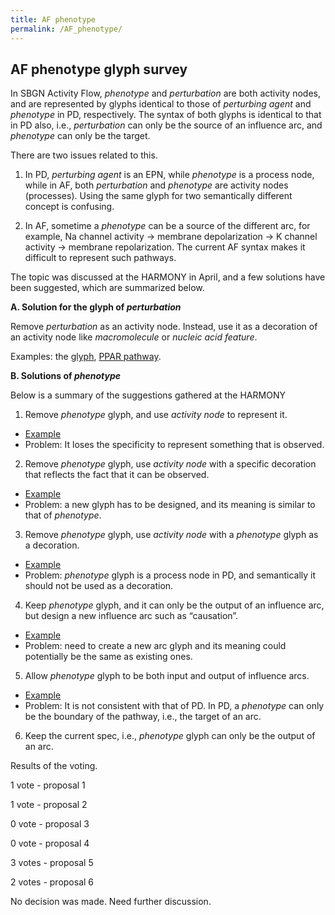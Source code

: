 ```yaml
---
title: AF phenotype
permalink: /AF_phenotype/
---
```


AF phenotype glyph survey
-------------------------

In SBGN Activity Flow, *phenotype* and *perturbation* are both activity nodes, and are represented by glyphs identical to those of *perturbing agent* and *phenotype* in PD, respectively. The syntax of both glyphs is identical to that in PD also, i.e., *perturbation* can only be the source of an influence arc, and *phenotype* can only be the target.

There are two issues related to this.

1. In PD, *perturbing agent* is an EPN, while *phenotype* is a process node, while in AF, both *perturbation* and *phenotype* are activity nodes (processes). Using the same glyph for two semantically different concept is confusing.

2. In AF, sometime a *phenotype* can be a source of the different arc, for example, Na channel activity -&gt; membrane depolarization -&gt; K channel activity -&gt; membrane repolarization. The current AF syntax makes it difficult to represent such pathways.

The topic was discussed at the HARMONY in April, and a few solutions have been suggested, which are summarized below.

**A. Solution for the glyph of *perturbation***

Remove *perturbation* as an activity node. Instead, use it as a decoration of an activity node like *macromolecule* or *nucleic acid feature*.

Examples: the [glyph](/Media:_Perturbation.png "wikilink"), [PPAR pathway](/Media:_PPAR-perturbation.png "wikilink").

**B. Solutions of *phenotype***

Below is a summary of the suggestions gathered at the HARMONY

1. Remove *phenotype* glyph, and use *activity node* to represent it.

-   [Example](/Media:_Phenotype_proposal1.png "wikilink")
-   Problem: It loses the specificity to represent something that is observed.

2. Remove *phenotype* glyph, use *activity node* with a specific decoration that reflects the fact that it can be observed.

-   [Example](/Media:_Phenotype_proposal2.png "wikilink")
-   Problem: a new glyph has to be designed, and its meaning is similar to that of *phenotype*.

3. Remove *phenotype* glyph, use *activity node* with a *phenotype* glyph as a decoration.

-   [Example](/Media:_Phenotype_proposal3.png "wikilink")
-   Problem: *phenotype* glyph is a process node in PD, and semantically it should not be used as a decoration.

4. Keep *phenotype* glyph, and it can only be the output of an influence arc, but design a new influence arc such as “causation”.

-   [Example](/Media:_Phenotype_proposal4.png "wikilink")
-   Problem: need to create a new arc glyph and its meaning could potentially be the same as existing ones.

5. Allow *phenotype* glyph to be both input and output of influence arcs.

-   [Example](/Media:_Penotype_proposal5.png "wikilink")
-   Problem: It is not consistent with that of PD. In PD, a *phenotype* can only be the boundary of the pathway, i.e., the target of an arc.

6. Keep the current spec, i.e., *phenotype* glyph can only be the output of an arc.

Results of the voting.

1 vote - proposal 1

1 vote - proposal 2

0 vote - proposal 3

0 vote - proposal 4

3 votes - proposal 5

2 votes - proposal 6

No decision was made. Need further discussion.